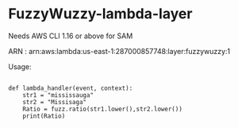 # FuzzyWuzzy-lambda-layer

Needs AWS CLI 1.16 or above for SAM

ARN : arn:aws:lambda:us-east-1:287000857748:layer:fuzzywuzzy:1

Usage:

```from fuzzywuzzy import fuzz

def lambda_handler(event, context):
    str1 = "mississauga"
    str2 = "Missisaga"
    Ratio = fuzz.ratio(str1.lower(),str2.lower())
    print(Ratio)
```
